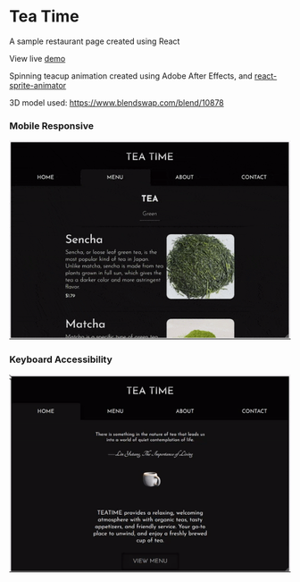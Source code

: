 # Tea Time
A sample restaurant page created using React

View live [demo](https://sher-s7.github.io/react-restaurant-page/)

Spinning teacup animation created using Adobe After Effects, and [react-sprite-animator](https://www.npmjs.com/package/react-sprite-animator)

3D model used: https://www.blendswap.com/blend/10878

### Mobile Responsive
![mobileresponsive.gif](readme/mobileresponsive.gif)


### Keyboard Accessibility
![accessibility.gif](readme/accessibility.gif)
